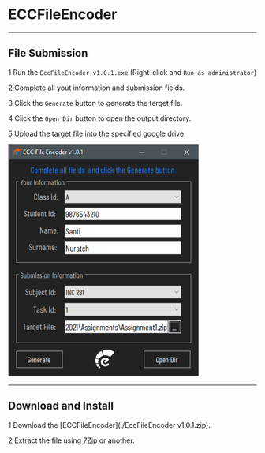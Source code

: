 # ECCFileEncoder

---

## File Submission

1 Run the `EccFileEncoder v1.0.1.exe` (Right-click and `Run as administrator`)

2 Complete all yout information and submission fields.

3 Click the `Generate` button to generate the terget file.

4 Click the `Open Dir` button to open the output directory.

5 Upload the target file into the specified google drive.

![alt text](./images/ECCFileEncoder.png)

---

## Download and Install

1 Download the [ECCFileEncoder](./EccFileEncoder v1.0.1.zip).

2 Extract the file using [7Zip](https://www.7-zip.org/) or another.
